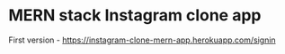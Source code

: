 # MERN stack Instagram clone app

First version - https://instagram-clone-mern-app.herokuapp.com/signin
